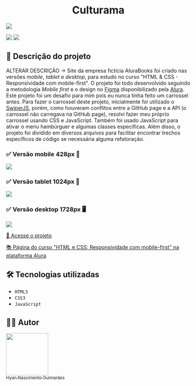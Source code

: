 <h1 align="center"> Culturama </h1>

![](https://raw.githubusercontent.com/hyanguimaraes/culturama/main/assets/img/readme/Culturama_desktop_finalizado_v2.gif#vitrinedev)

![](https://img.shields.io/github/forks/hyanguimaraes/culturama?style=social) ![](https://img.shields.io/github/last-commit/hyanguimaraes/culturama?style=plastic)

📝 Descrição do projeto
---
ALTERAR DESCRIÇÃO -> Site da empresa fictícia AluraBooks foi criado nas versões _mobile_, _tablet_ e _desktop_, para estudo no curso "HTML & CSS - Responsividade com mobile-first". O projeto foi todo desenvolvido seguindo a metodologia _Mobile first_ e o design no [Figma](https://www.figma.com/file/OUiV77dAZA6Mw7vLRq57Fz/AluraBooks-(Copy)) disponibilizado pela [Alura](https://www.alura.com.br/). Este projeto foi um desafio para mim pois eu nunca tinha feito um carrossel antes. Para fazer o carrossel deste projeto, inicialmente foi utilizado o [SwiperJS](https://swiperjs.com/get-started#use-swiper-from-cdn), porém, como houveram conflitos entre a GitHub page e a API (o carrossel não carregava na GitHub page), resolvi fazer meu próprio carrossel usando CSS e JavaScript. Também foi usado JavaScript para ativar o menu hambúrguer e algumas classes específicas. Além disso, o projeto foi dividido em diversos arquivos para facilitar encontrar trechos específicos de código se necessária alguma refatoração.

<h3>✅ Versão mobile 428px 📱</h3>

![](https://raw.githubusercontent.com/hyanguimaraes/culturama/main/assets/img/readme/Culturama_mobile_finalizado_v2.gif)

<h3>✅ Versão tablet 1024px 📱</h3>

![](https://raw.githubusercontent.com/hyanguimaraes/culturama/main/assets/img/readme/Culturama_tablet_finalizado_v2.gif)

<h3>✅ Versão desktop 1728px 🖥️</h3>

![](https://raw.githubusercontent.com/hyanguimaraes/culturama/main/assets/img/readme/Culturama_desktop_finalizado_v2.gif)


[🔗 Acesse o projeto](https://hyanguimaraes.github.io/culturama/)

[📚 Página do curso "HTML e CSS: Responsividade com mobile-first" na plataforma Alura](https://cursos.alura.com.br/course/html-css-responsividade-mobile-first)

🛠️ Tecnologias utilizadas
---
- ``HTML5``
- ``CSS3``
- ``JavaScript``

✍🏻 Autor
---
 [<img src="https://avatars.githubusercontent.com/u/112709798?s=400&u=bf197a3880a44c701b3303e07c052a74cb8d96b1&v=4" width=115><br><sub>Hyan Nascimento Guimarães</sub>](https://github.com/hyanguimaraes)